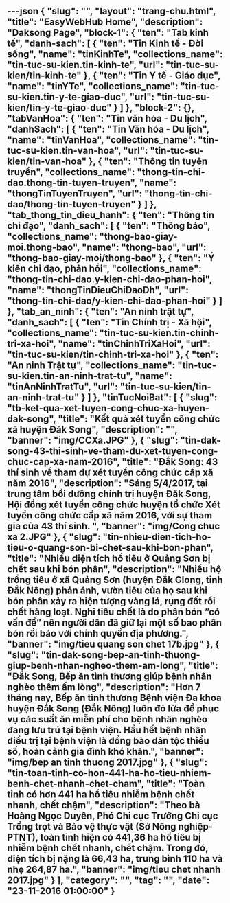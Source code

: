 ---json
{
    "slug": "",
    "layout": "trang-chu.html",
    "title": "EasyWebHub Home",
    "description": "Daksong Page",
    "block-1": {
        "ten": "Tab kinh tế",
        "danh-sach": [
            {
                "ten": "Tin Kinh tế - Đời sống",
                "name": "tinKinhTe",
                "collections_name": "tin-tuc-su-kien.tin-kinh-te",
                "url": "tin-tuc-su-kien/tin-kinh-te"
            },
            {
                "ten": "Tin Y tế - Giáo dục",
                "name": "tinYTe",
                "collections_name": "tin-tuc-su-kien.tin-y-te-giao-duc",
                "url": "tin-tuc-su-kien/tin-y-te-giao-duc"
            }
        ]
    },
    "block-2": {},
    "tabVanHoa": {
        "ten": "Tin văn hóa - Du lịch",
        "danhSach": [
            {
                "ten": "Tin Văn hóa - Du lịch",
                "name": "tinVanHoa",
                "collections_name": "tin-tuc-su-kien.tin-van-hoa",
                "url": "tin-tuc-su-kien/tin-van-hoa"
            },
            {
                "ten": "Thông tin tuyên truyền",
                "collections_name": "thong-tin-chi-dao.thong-tin-tuyen-truyen",
                "name": "thongTinTuyenTruyen",
                "url": "thong-tin-chi-dao/thong-tin-tuyen-truyen"
            }
        ]
    },
    "tab_thong_tin_dieu_hanh": {
        "ten": "Thông tin chỉ đạo",
        "danh_sach": [
            {
                "ten": "Thông báo",
                "collections_name": "thong-bao-giay-moi.thong-bao",
                "name": "thong-bao",
                "url": "thong-bao-giay-moi/thong-bao"
            },
            {
                "ten": "Ý kiến chỉ đạo, phản hồi",
                "collections_name": "thong-tin-chi-dao.y-kien-chi-dao-phan-hoi",
                "name": "thongTinDieuChiDaoDh",
                "url": "thong-tin-chi-dao/y-kien-chi-dao-phan-hoi"
            }
        ]
    },
    "tab_an_ninh": {
        "ten": "An ninh trật tự",
        "danh_sach": [
            {
                "ten": "Tin Chính trị - Xã hội",
                "collections_name": "tin-tuc-su-kien.tin-chinh-tri-xa-hoi",
                "name": "tinChinhTriXaHoi",
                "url": "tin-tuc-su-kien/tin-chinh-tri-xa-hoi"
            },
            {
                "ten": "An ninh Trật tự",
                "collections_name": "tin-tuc-su-kien.tin-an-ninh-trat-tu",
                "name": "tinAnNinhTratTu",
                "url": "tin-tuc-su-kien/tin-an-ninh-trat-tu"
            }
        ]
    },
    "tinTucNoiBat": [
        {
            "slug": "tb-ket-qua-xet-tuyen-cong-chuc-xa-huyen-dak-song",
            "title": "Kết quả xét tuyển công chức xã huyện Đăk Song",
            "description": "",
            "banner": "img/CCXa.JPG"
        },
        {
            "slug": "tin-dak-song-43-thi-sinh-ve-tham-du-xet-tuyen-cong-chuc-cap-xa-nam-2016",
            "title": "Đắk Song: 43 thí sinh về tham dự xét tuyển công chức cấp xã năm 2016",
            "description": "Sáng 5/4/2017, tại trung tâm bồi dưỡng chính trị huyện Đăk Song, Hội đồng xét tuyển công chức huyện tổ chức Xét tuyển công chức cấp xã năm 2016, với sự tham gia của 43 thí sinh. ",
            "banner": "img/Cong chuc xa 2.JPG"
        },
        {
            "slug": "tin-nhieu-dien-tich-ho-tieu-o-quang-son-bi-chet-sau-khi-bon-phan",
            "title": "Nhiều diện tích hồ tiêu ở Quảng Sơn bị chết sau khi bón phân",
            "description": "Nhiều hộ trồng tiêu ở xã Quảng Sơn (huyện Đắk Glong, tỉnh Đắk Nông) phản ánh, vườn tiêu của họ sau khi bón phân xảy ra hiện tượng vàng lá, rụng đốt rồi chết hàng loạt. Nghi tiêu chết là do phân bón “có vấn đề” nên người dân đã giữ lại một số bao phân bón rồi báo với chính quyền địa phương.",
            "banner": "img/tieu quang son chet 17b.jpg"
        },
        {
            "slug": "tin-dak-song-bep-an-tinh-thuong-giup-benh-nhan-ngheo-them-am-long",
            "title": "Đắk Song, Bếp ăn tình thương giúp bệnh nhân nghèo thêm ấm lòng",
            "description": "Hơn 7 tháng nay, Bếp ăn tình thương Bệnh viện Đa khoa huyện Đắk Song (Đắk Nông) luôn đỏ lửa để phục vụ các suất ăn miễn phí cho bệnh nhân nghèo đang lưu trú tại bệnh viện. Hầu hết bệnh nhân điều trị tại bệnh viện là đồng bào dân tộc thiểu số, hoàn cảnh gia đình khó khăn.",
            "banner": "img/bep an tinh thuong 2017.jpg"
        },
        {
            "slug": "tin-toan-tinh-co-hon-441-ha-ho-tieu-nhiem-benh-chet-nhanh-chet-cham",
            "title": "Toàn tỉnh có hơn 441 ha hồ tiêu nhiễm bệnh chết nhanh, chết chậm",
            "description": "Theo bà Hoàng Ngọc Duyên, Phó Chi cục Trưởng Chi cục Trồng trọt và Bảo vệ thực vật (Sở Nông nghiệp-PTNT), toàn tỉnh hiện có 441,36 ha hồ tiêu bị nhiễm bệnh chết nhanh, chết chậm. Trong đó, diện tích bị nặng là 66,43 ha, trung bình 110 ha và nhẹ 264,87 ha.",
            "banner": "img/tieu chet nhanh 2017.jpg"
        }
    ],
    "category": "",
    "tag": "",
    "date": "23-11-2016 01:00:00"
}
---
